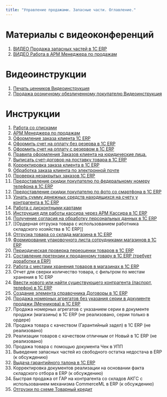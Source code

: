 ```yaml
---
title: "Управление продажами. Запасные части. Оглавление."
---
```


# Материалы с видеоконференций

1. [ВИДЕО Продажа запасных частей в 1С ERP](ВИДЕО%20Продажа%20запасных%20частей%20в%201С%20ERP.md)
2. [ВИДЕО Работа в АРМ Менеджера по продажам](ERP/Управление%20продажами/Запчасти/ВИДЕО%20Работа%20в%20АРМ%20Менеджера%20по%20продажам.md)

# Видеоинструкции  

1. [Печать ценников Видеоинструкция](ERP/Управление%20продажами/Запчасти/Печать%20ценников%20Видеоинструкция.md)  
2. [Продажа розничному обезличенному покупателю Видеоинструкция](ERP/Управление%20продажами/Запчасти/Продажа%20розничному%20обезличенному%20покупателю%20Видеоинструкция.md)  

# Инструкции

1. [Работа со списками](Работа%20со%20списками.md)
2. [АРМ Менеджера по продажам](ERP/Управление%20продажами/Запчасти/АРМ%20Менеджера%20по%20продажам.md)
3. [Оформление заказа клиента 1C ERP](Оформление%20заказа%20клиента%201C%20ERP.md)
4. [Оформить счет на оплату без резерва в 1С ERP](Оформить%20счет%20на%20оплату%20без%20резерва%20в%201С%20ERP.md)
5. [Оформить счет на оплату с резервом в 1С ERP](Оформить%20счет%20на%20оплату%20с%20резервом%20в%201С%20ERP.md)
6. [Правила оформления Заказов клиента на юридические лица.](ERP/Управление%20продажами/Запчасти/Правила%20оформления%20Заказов%20клиента%20на%20юридические%20лица..md)
7. [Выписать счет-договор на поставку товара в 1С ERP](Выписать%20счет-договор%20на%20поставку%20товара%20в%201С%20ERP.md)
8. [Корректировка заказа клиента в 1С ERP](Корректировка%20заказа%20клиента%20в%201С%20ERP.md)
9. [Обработка заказа клиента по электронной почте](Обработка%20заказа%20клиента%20по%20электронной%20почте.md)
10. [Проверка незакрытых заказов 1С ERP](Проверка%20незакрытых%20заказов%201С%20ERP.md)
11. [Предоставление скидки покупателю по федеральному номеру телефона в 1C ERP](ERP/Управление%20продажами/Запчасти/Предоставление%20скидки%20покупателю%20по%20федеральному%20номеру%20телефона%20в%201C%20ERP.md)
12. [Предоставление скидки покупателю по фото со смартфона в 1С ERP](ERP/Управление%20продажами/Запчасти/Предоставление%20скидки%20покупателю%20по%20фото%20со%20смартфона%20в%201С%20ERP.md)
13. [Узнать сумму денежных средств находящихся на счету у контрагента в 1C ERP](ERP/Управление%20продажами/Запчасти/Узнать%20сумму%20денежных%20средств%20находящихся%20на%20счету%20у%20контрагента%20в%201C%20ERP.md)
14. [Работа с дисконтными картами](ERP/Управление%20продажами/Запчасти/Работа%20с%20дисконтными%20картами.md)
15. [Инструкция для работы кассира через АРМ Кассира в 1C ERP](ERP/Управление%20продажами/Запчасти/Инструкция%20для%20работы%20кассира%20через%20АРМ%20Кассира%20в%201C%20ERP.md)
16. [Получение согласия на обработку персональных данных в 1C ERP](ERP/Управление%20продажами/Запчасти/Получение%20согласия%20на%20обработку%20персональных%20данных%20в%201C%20ERP.md)
17. [[Ордерная отгрузка товара с использованием работника складского хозяйства в 1C ERP]]
18. [Отгрузка товара со склада магазина в 1C ERP](ERP/Управление%20продажами/Запчасти/Отгрузка%20товара%20со%20склада%20магазина%20в%201C%20ERP.md)
19. [Формирование упаковочного листа сотрудниками магазинов в 1C ERP](ERP/Управление%20продажами/Запчасти/Формирование%20упаковочного%20листа%20сотрудниками%20магазинов%20в%201C%20ERP.md)
20. [Периодическая проверка переоценки товаров в 1C ERP](ERP/Управление%20продажами/Запчасти/Периодическая%20проверка%20переоценки%20товаров%20в%201C%20ERP.md)
21. [Составление претензии к проданному товару в 1C ERP (требует доработки в ERP)](ERP/Управление%20продажами/Запчасти/Составление%20претензии%20к%20проданному%20товару%20в%201C%20ERP%20(требует%20доработки%20в%20ERP).md)
22. [Работа с местами хранения товаров в магазинах в 1C ERP](ERP/Управление%20продажами/Запчасти/Работа%20с%20местами%20хранения%20товаров%20в%20магазинах%20в%201C%20ERP.md)
23. Отчет для сверки количество товара, с фильтром по местам хранения в 1C ERP
24. [Ввести нового или найти существующего контрагента (паспорт, телефон) в 1C ERP](ERP/Управление%20продажами/Запчасти/Ввести%20нового%20или%20найти%20существующего%20контрагента%20(паспорт,%20телефон)%20в%201C%20ERP.md)
25. [Создание элемента справочника Договоры в 1C ERP](ERP/Управление%20продажами/Запчасти/Создание%20элемента%20справочника%20Договоры%20в%201C%20ERP.md)
26. [Продажа номерных агрегатов без указания серии в документе продажи (Мечникова) в 1C ERP](ERP/Управление%20продажами/Запчасти/Продажа%20номерных%20агрегатов%20без%20указания%20серии%20в%20документе%20продажи%20(Мечникова)%20в%201C%20ERP.md)
27. Продажа номерных агрегатов с указанием серии в документе продажи (магазины) в 1C ERP (не реализовано, серии только в ордере)
28. Продажа товара с качеством (Гарантийный задел) в 1C ERP (не реализовано)
29. Реализации товаров с качеством отличным от Новый в 1C ERP (не реализовано)
30. Продажа товара с помощью документа Чек в УПП
31. Выведение запасных частей из свободного остатка недостача в ERP (к обсуждению)
32. [Выдача гарантийного талона в 1C ERP](ERP/Управление%20продажами/Запчасти/Выдача%20гарантийного%20талона%20в%201C%20ERP.md) 
33. Корректировка документов реализации на основании факта складского отбора в ERP (к обсуждению)
34. Быстрая продажа от ГАР на контрагента со складов АКГС с использованием механизма CommerceML в ERP (к обсуждению)
35. [Отгрузки по схеме Товарный кредит](ERP/Управление%20продажами/Запчасти/Отгрузки%20по%20схеме%20Товарный%20кредит.md)
